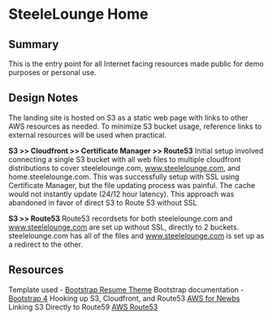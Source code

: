 # SteeleLounge Home

## Summary
This is the entry point for all Internet facing resources made public for demo purposes or personal use.

## Design Notes
The landing site is hosted on S3 as a static web page with links to other AWS resources as needed.  To minimize S3 bucket usage, reference links to external resources will be used when practical.

**S3 >> Cloudfront >> Certificate Manager >> Route53**
Initial setup involved connecting a single S3 bucket with all web files to multiple cloudfront distributions to cover steelelounge.com, www.steelelounge.com, and home.steelelounge.com.  This was successfully setup with SSL using Certificate Manager, but the file updating process was painful.  The cache would not instantly update (24/12 hour latency).  This approach was abandoned in favor of direct S3 to Route 53 without SSL

**S3 >> Route53**
Route53 recordsets for both steelelounge.com and www.steelelounge.com are set up without SSL, directly to 2 buckets. steelelounge.com has all of the files and www.steelelounge.com is set up as a redirect to the other.

## Resources
Template used - [Bootstrap Resume Theme](https://startbootstrap.com/themes/resume/)
Bootstrap documentation - [Bootstrap 4](https://getbootstrap.com/)
Hooking up S3, Cloudfront, and Route53 [AWS for Newbs](https://awsnewbies.com/s3-website-route-53-cloudfront/)
Linking S3 Directly to Route59 [AWS Route53](https://docs.aws.amazon.com/Route53/latest/DeveloperGuide/getting-started.html#getting-started-create-s3-www-bucket)